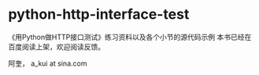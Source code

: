 # python-http-interface-test
《用Python做HTTP接口测试》练习资料以及各个小节的源代码示例
本书已经在百度阅读上架，欢迎阅读反馈。

阿奎， a_kui at sina.com

